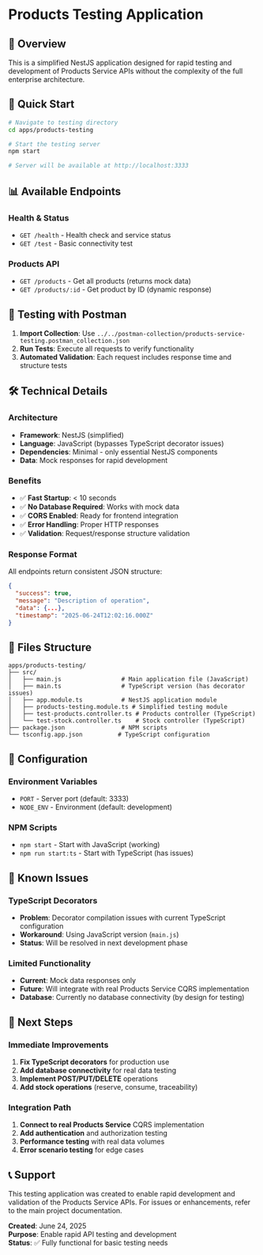 # Products Testing Application

## 🎯 Overview

This is a simplified NestJS application designed for rapid testing and development of Products Service APIs without the complexity of the full enterprise architecture.

## 🚀 Quick Start

```bash
# Navigate to testing directory
cd apps/products-testing

# Start the testing server
npm start

# Server will be available at http://localhost:3333
```

## 📊 Available Endpoints

### Health & Status
- `GET /health` - Health check and service status
- `GET /test` - Basic connectivity test

### Products API
- `GET /products` - Get all products (returns mock data)
- `GET /products/:id` - Get product by ID (dynamic response)

## 🧪 Testing with Postman

1. **Import Collection**: Use `../../postman-collection/products-service-testing.postman_collection.json`
2. **Run Tests**: Execute all requests to verify functionality
3. **Automated Validation**: Each request includes response time and structure tests

## 🛠️ Technical Details

### Architecture
- **Framework**: NestJS (simplified)
- **Language**: JavaScript (bypasses TypeScript decorator issues)
- **Dependencies**: Minimal - only essential NestJS components
- **Data**: Mock responses for rapid development

### Benefits
- ✅ **Fast Startup**: < 10 seconds
- ✅ **No Database Required**: Works with mock data
- ✅ **CORS Enabled**: Ready for frontend integration
- ✅ **Error Handling**: Proper HTTP responses
- ✅ **Validation**: Request/response structure validation

### Response Format
All endpoints return consistent JSON structure:
```json
{
  "success": true,
  "message": "Description of operation",
  "data": {...},
  "timestamp": "2025-06-24T12:02:16.000Z"
}
```

## 📝 Files Structure

```
apps/products-testing/
├── src/
│   ├── main.js                 # Main application file (JavaScript)
│   ├── main.ts                 # TypeScript version (has decorator issues)
│   ├── app.module.ts           # NestJS application module
│   ├── products-testing.module.ts # Simplified testing module
│   ├── test-products.controller.ts # Products controller (TypeScript)
│   └── test-stock.controller.ts    # Stock controller (TypeScript)
├── package.json                # NPM scripts
└── tsconfig.app.json          # TypeScript configuration
```

## 🔧 Configuration

### Environment Variables
- `PORT` - Server port (default: 3333)
- `NODE_ENV` - Environment (default: development)

### NPM Scripts
- `npm start` - Start with JavaScript (working)
- `npm run start:ts` - Start with TypeScript (has issues)

## 🐛 Known Issues

### TypeScript Decorators
- **Problem**: Decorator compilation issues with current TypeScript configuration
- **Workaround**: Using JavaScript version (`main.js`)
- **Status**: Will be resolved in next development phase

### Limited Functionality
- **Current**: Mock data responses only
- **Future**: Will integrate with real Products Service CQRS implementation
- **Database**: Currently no database connectivity (by design for testing)

## 🎯 Next Steps

### Immediate Improvements
1. **Fix TypeScript decorators** for production use
2. **Add database connectivity** for real data testing
3. **Implement POST/PUT/DELETE** operations
4. **Add stock operations** (reserve, consume, traceability)

### Integration Path
1. **Connect to real Products Service** CQRS implementation
2. **Add authentication** and authorization testing
3. **Performance testing** with real data volumes
4. **Error scenario testing** for edge cases

## 📞 Support

This testing application was created to enable rapid development and validation of the Products Service APIs. For issues or enhancements, refer to the main project documentation.

**Created**: June 24, 2025  
**Purpose**: Enable rapid API testing and development  
**Status**: ✅ Fully functional for basic testing needs
